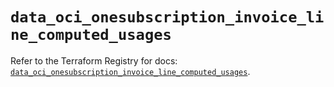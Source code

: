 # `data_oci_onesubscription_invoice_line_computed_usages`

Refer to the Terraform Registry for docs: [`data_oci_onesubscription_invoice_line_computed_usages`](https://registry.terraform.io/providers/hashicorp/oci/7.19.0/docs/data-sources/onesubscription_invoice_line_computed_usages).

